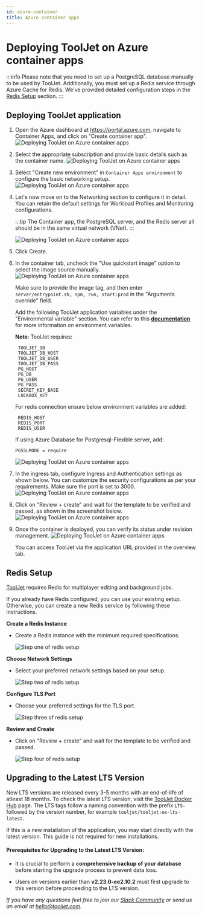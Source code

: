 ```yaml
---
id: azure-container
title: Azure container apps
---
```


# Deploying ToolJet on Azure container apps

:::info
Please note that you need to set up a PostgreSQL database manually to be used by ToolJet. Additionally, you must set up a Redis service through Azure Cache for Redis. We've provided detailed configuration steps in the [Redis Setup](#redis-setup) section.
:::

## Deploying ToolJet application

1. Open the Azure dashboard at https://portal.azure.com, navigate to Container Apps, and click on "Create container app".
   <img className="screenshot-full" src="/img/setup/azure-container/step1.png" alt="Deploying ToolJet on Azure container apps" />

2. Select the appropriate subscription and provide basic details such as the container name.
   <img className="screenshot-full" src="/img/setup/azure-container/step2.png" alt="Deploying ToolJet on Azure container apps" />

3. Select "Create new environment" in `Container Apps environment` to configure the basic networking setup.
   <img className="screenshot-full" src="/img/setup/azure-container/step3-1.png" alt="Deploying ToolJet on Azure container apps" />
   
4. Let's now move on to the Networking section to configure it in detail. You can retain the default settings for Workload Profiles and Monitoring configurations.

   :::tip
   The Container app, the PostgreSQL server, and the Redis server all should be in the same virtual network (VNet).
   :::

   <img className="screenshot-full" src="/img/setup/azure-container/step3-2.png" alt="Deploying ToolJet on Azure container apps" />
5. Click Create.

6. In the container tab, uncheck the "Use quickstart image" option to select the image source manually.
   <img className="screenshot-full" src="/img/setup/azure-container/step3-v2.png" alt="Deploying ToolJet on Azure container apps" />

   Make sure to provide the image tag, and then enter `server/entrypoint.sh, npm, run, start:prod` in the "Arguments override" field.
   
   Add the following ToolJet application variables under the "Environmental variable" section. You can refer to this [**documentation**](/docs/setup/env-vars) for more information on environment variables.

   **Note**: ToolJet requires: 
     ```
      TOOLJET_DB
      TOOLJET_DB_HOST
      TOOLJET_DB_USER
      TOOLJET_DB_PASS
      PG_HOST
      PG_DB
      PG_USER
      PG_PASS
      SECRET_KEY_BASE 
      LOCKBOX_KEY
     ```
    For redis connection ensure below environment variables are added:
     ```
      REDIS_HOST
      REDIS_PORT
      REDIS_USER
     ```

     If using Azure Database for Postgresql-Flexible server, add:
     ```
     PGSSLMODE = require
     ```
 
   <img className="screenshot-full" src="/img/setup/azure-container/step4-v2.png" alt="Deploying ToolJet on Azure container apps" />


7. In the ingress tab, configure Ingress and Authentication settings as shown below. You can customize the security configurations as  per your requirements. Make sure the port is set to 3000.
   <img className="screenshot-full" src="/img/setup/azure-container/step4.png" alt="Deploying ToolJet on Azure container apps" />

8. Click on "Review + create" and wait for the template to be verified and passed, as shown in the screenshot below.
   <img className="screenshot-full" src="/img/setup/azure-container/step5a-v2.png" alt="Deploying ToolJet on Azure container apps" />

9. Once the container is deployed, you can verify its status under revision management.
   <img className="screenshot-full" src="/img/setup/azure-container/step6.png" alt="Deploying ToolJet on Azure container apps" />

   You can access ToolJet via the application URL provided in the overview tab.

## Redis Setup

[ToolJet](https://hub.docker.com/repository/docker/tooljet/tooljet/general) requires Redis for multiplayer editing and background jobs.

If you already have Redis configured, you can use your existing setup. Otherwise, you can create a new Redis service by following these instructions.

**Create a Redis Instance**

- Create a Redis instance with the minimum required specifications.

    <img className="screenshot-full" src="/img/setup/azure-container/redis-setup/1.png" alt="Step one of redis setup" />

 
 **Choose Network Settings**

- Select your preferred network settings based on your setup. 

    <img className="screenshot-full" src="/img/setup/azure-container/redis-setup/2.png" alt="Step two of redis setup" />

**Configure TLS Port**

- Choose your preferred settings for the TLS port.

    <img className="screenshot-full" src="/img/setup/azure-container/redis-setup/3.png" alt="Step three of redis setup" />

**Review and Create**

- Click on "Review + create" and wait for the template to be verified and passed.

    <img className="screenshot-full" src="/img/setup/azure-container/redis-setup/4.png" alt="Step four of redis setup" />

## Upgrading to the Latest LTS Version

New LTS versions are released every 3-5 months with an end-of-life of atleast 18 months. To check the latest LTS version, visit the [ToolJet Docker Hub](https://hub.docker.com/r/tooljet/tooljet/tags) page. The LTS tags follow a naming convention with the prefix `LTS-` followed by the version number, for example `tooljet/tooljet:ee-lts-latest`.

If this is a new installation of the application, you may start directly with the latest version. This guide is not required for new installations.

#### Prerequisites for Upgrading to the Latest LTS Version:

- It is crucial to perform a **comprehensive backup of your database** before starting the upgrade process to prevent data loss.

- Users on versions earlier than **v2.23.0-ee2.10.2** must first upgrade to this version before proceeding to the LTS version.

*If you have any questions feel free to join our [Slack Community](https://tooljet.com/slack) or send us an email at hello@tooljet.com.*

